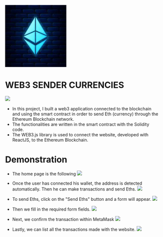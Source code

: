 <img src="pictures/eth4.jpg" alt="icon" width="200"/>

# WEB3 SENDER CURRENCIES
![](https://img.shields.io/badge/Blockchain-Solidity-orange)
- In this project, I built a web3 application connected to the blockchain and using the smart contract in order to send Eth (currency) through the Ethereum Blockchain network.
- The functionalities are written in the smart contract with the Solidity code.
- The WEB3.js library is used to connect the website, developed with ReactJS, to the Ethereum Blockchain.

# Demonstration
- The home page is the following 
 ![](images/1.png)

- Once the user has connected his wallet, the address is detected automatically. Then he can make transactions and send Eths. 
 ![](images/2.png)

- To send Eths, click on the "Send Eths" button and a form will appear.
![](images/3.png)

- Then we fill in the required form fields.
![](images/4.png)

- Next, we confirm the transaction within MetaMask
![](images/5.png)

- Lastly, we can list all the transactions made with the website.
![](images/6.png)

